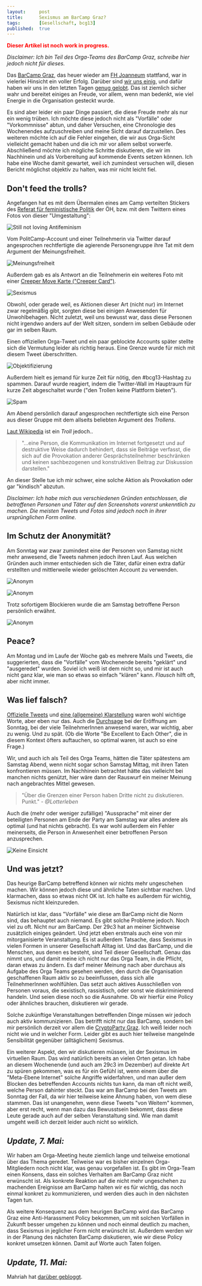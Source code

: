 ```yaml
---
layout: 	post
title: 		Sexismus am BarCamp Graz?
tags: 		[Gesellschaft, bcg13]
published: 	true
---
```


<font color="red"><strong>Dieser Artikel ist noch work in progress.</strong></font>


*Disclaimer: Ich bin Teil des Orga-Teams des BarCamp Graz, schreibe hier jedoch nicht für dieses.*

Das [BarCamp Graz](http://barcamp-graz.at/), das heuer wieder am [FH Joanneum](http://www.fh-joanneum.at) stattfand, war in vielerlei Hinsicht ein voller Erfolg. Darüber sind [wir uns einig](http://murdeltas.wordpress.com/2013/05/04/barcamp-graz-2013-personlicher-ruckblick/), und dafür haben wir uns in den letzten Tagen [genug gelobt](http://www.brandsupply.de/blog/2013/04/29/barcamp-graz-ein-voller-erfolg/). Das ist ziemlich sicher wahr und bereitet einiges an Freude, vor allem, wenn man bedenkt, wie viel Energie in die Organisation gesteckt wurde. 

Es sind aber leider ein paar Dinge passiert, die diese Freude mehr als nur ein wenig trüben. Ich möchte diese jedoch nicht als "Vorfälle" oder "Vorkommnisse" abtun, und daher Versuchen, eine Chronologie des Wochenendes aufzuschreiben und meine Sicht darauf darzustellen. Des weiteren möchte ich auf die Fehler eingehen, die wir aus Orga-Sicht vielleicht gemacht haben und die ich mir vor allem selbst vorwerfe. Abschließend möchte ich mögliche Schritte diskutieren, die wir im Nachhinein und als Vorbereitung auf kommende Events setzen können. Ich habe eine Woche damit gewartet, weil ich zumindest versuchen will, diesen Bericht möglichst objektiv zu halten, was mir nicht leicht fiel. 

## Don't feed the trolls?

Angefangen hat es mit dem Übermalen eines am Camp verteilten Stickers des [Referat für feministische Politik](http://www.oeh.ac.at/fem) der ÖH, bzw. mit dem Twittern eines Fotos von dieser "Umgestaltung": 

![Still not loving Antifeminism](http://2904.cc/blogimg/bcg13/penissticker.jpg)

Vom PolitCamp-Account und einer Teilnehmerin via Twitter darauf angesprochen rechtfertigte die agierende Personengruppe ihre Tat mit dem Argument der Meinungsfreiheit.

![Meinungsfreiheit](http://2904.cc/blogimg/bcg13/rechtfertigung.jpg)

Außerdem gab es als Antwort an die Teilnehmerin ein weiteres Foto mit einer [Creeper Move Karte ("Creeper Card")](http://creepermovecards.de/karten.html). 

![Sexismus](http://2904.cc/blogimg/bcg13/creepercard.jpg)

Obwohl, oder gerade weil, es Aktionen dieser Art (nicht nur) im Internet zwar regelmäßig gibt, sorgten diese bei einigen Anwesenden für Unwohlbehagen. Nicht zuletzt, weil uns bewusst war, dass diese Personen nicht irgendwo anders auf der Welt sitzen, sondern im selben Gebäude oder gar im selben Raum. 

Einen offiziellen Orga-Tweet und ein paar geblockte Accounts später stellte sich die Vermutung leider als richtig heraus. Eine Grenze wurde für mich mit diesem Tweet überschritten.<!--, bei dem man schon von [Objektifizierung](http://feminismus101.de/sexuelle-objektifizierung) reden kann.-->

![Objektifizierung](http://2904.cc/blogimg/bcg13/persoenlich.jpg)

Außerdem hielt es jemand für kurze Zeit für nötig, den #bcg13-Hashtag zu spammen. Darauf wurde reagiert, indem die Twitter-Wall im Hauptraum für kurze Zeit abgeschaltet wurde ("den Trollen keine Plattform bieten").

![Spam](http://2904.cc/blogimg/bcg13/twitterspam.jpg)

Am Abend persönlich darauf angesprochen rechtfertigte sich eine Person aus dieser Gruppe mit dem allseits beliebten Argument des *Trollens*.

[Laut Wikipedia](http://de.wikipedia.org/wiki/Troll_%28Netzkultur%29) ist ein *Troll* jedoch..

> "...eine Person, die Kommunikation im Internet fortgesetzt und auf destruktive Weise dadurch behindert, dass sie Beiträge verfasst, die sich auf die Provokation anderer Gesprächsteilnehmer beschränken und keinen sachbezogenen und konstruktiven Beitrag zur Diskussion darstellen."

An dieser Stelle tue ich mir schwer, eine solche Aktion als Provokation oder gar "kindisch" abzutun. 

*Disclaimer: Ich habe mich aus verschiedenen Gründen entschlossen, die betroffenen Personen und Täter auf den Screenshots vorerst unkenntlich zu machen. Die meisten Tweets und Fotos sind jedoch noch in ihrer ursprünglichen Form online.*

## Im Schutz der Anonymität?

Am Sonntag war zwar zumindest eine der Personen von Samstag nicht mehr anwesend, die Tweets nahmen jedoch ihren Lauf. Aus welchen Gründen auch immer entschieden sich die Täter, dafür einen extra dafür erstellten und mittlerweile wieder gelöschten Account zu verwenden.

![Anonym](http://2904.cc/blogimg/bcg13/zuhaelter1.jpg)

![Anonym](http://2904.cc/blogimg/bcg13/zuhaleter2.jpg)

Trotz sofortigem Blockieren wurde die am Samstag betroffene Person persönlich erwähnt.

![Anonym](http://2904.cc/blogimg/bcg13/zuhaleter3.jpg)

## Peace?

Am Montag und im Laufe der Woche gab es mehrere Mails und Tweets, die suggerierten, dass die "Vorfälle" vom Wochenende bereits "geklärt" und "ausgeredet" wurden. Soviel ich weiß ist dem nicht so, und mir ist auch nicht ganz klar, wie man so etwas so einfach "klären" kann. *Flausch* hilft oft, aber nicht immer.

## Was lief falsch?

[Offizielle Tweets](https://twitter.com/bcgraz/statuses/328159147457671168) und [eine (allgemeine) Klarstellung](https://twitter.com/PolitCampGraz/statuses/328411150041620480) waren wohl wichtige Worte, aber eben nur das. Auch die [Durchsage](https://twitter.com/RedplanetAT/statuses/328442454862884864) bei der Eröffnung am Sonntag, bei der viele TeilnehmerInnen anwesend waren, war wichtig, aber zu wenig. Und zu spät. (Ob die Worte "Be Excellent to Each Other", die in diesem Kontext öfters auftauchen, so optimal waren, ist auch so eine Frage.)

Wir, und auch ich als Teil des Orga Teams, hätten die Täter spätestens am Samstag Abend, wenn nicht sogar schon Samstag Mittag, mit ihren Taten konfrontieren müssen. Im Nachhinein betrachtet hätte das vielleicht bei manchen nichts genützt, hier wäre dann der Rauswurf ein meiner Meinung nach angebrachtes Mittel gewesen. 

> "Über die Grenzen einer Person haben Dritte nicht zu diskutieren. Punkt." - *@Lotterleben*

Auch die (mehr oder weniger zufällige) "Aussprache" mit einer der beteiligten Personen am Ende der Party am Samstag war alles andere als optimal (und hat nichts gebracht). Es war wohl außerdem ein Fehler meinerseits, die Person in Anwesenheit einer betroffenen Person anzusprechen. 

![Keine Einsicht](http://2904.cc/blogimg/bcg13/unbeliebt.jpg)

## Und was jetzt?

Das heurige BarCamp betreffend können wir nichts mehr ungeschehen machen. Wir können jedoch diese und ähnliche Taten sichtbar machen. Und klarmachen, dass so etwas nicht OK ist. Ich halte es außerdem für wichtig, Sexismus nicht kleinzureden. 

Natürlich ist klar, dass "Vorfälle" wie diese am BarCamp nicht die Norm sind, das behauptet auch niemand. Es gibt solche Probleme jedoch. Noch viel zu oft. Nicht nur am BarCamp. Der 29c3 hat an meiner Sichtweise zusätzlich einiges geändert. Und jetzt eben erstmals auch eine von mir mitorganisierte Veranstaltung. Es ist außerdem Tatsache, dass Sexismus in vielen Formen in unserer Gesellschaft Alltag ist. Und das BarCamp, und die Menschen, aus denen es besteht, sind Teil dieser Gesellschaft. Genau das nimmt uns, und damit meine ich nicht nur das Orga Team, in die Pflicht, daran etwas zu ändern. Es darf meiner Meinung nach aber durchaus als Aufgabe des Orga Teams gesehen werden, den durch die Organisation geschaffenen Raum aktiv so zu beeinflussen, dass sich alle TeilnehmerInnen wohlfühlen. Das setzt auch aktives Ausschließen von Personen voraus, die sexistisch, rassistisch, oder sonst wie diskriminierend handeln. Und seien diese noch so die Ausnahme. Ob wir hierfür eine Policy oder ähnliches brauchen, diskutieren wir gerade.

Solche zukünftige Veranstaltungen betreffenden Dinge müssen wir jedoch auch aktiv kommunizieren. Das betrifft nicht nur das BarCamp, sondern bei mir persönlich derzeit vor allem die [CryptoParty Graz](http://cryptoparty.at/graz). Ich weiß leider noch nicht wie und in welcher Form. Leider gibt es auch hier teilweise mangelnde Sensibilität gegenüber (alltäglichem) Sexismus. 

Ein weiterer Aspekt, den wir diskutieren müssen, ist der Sexismus im virtuellen Raum. Das wird natürlich bereits an vielen Orten getan. Ich habe an diesem Wochenende (und auch am 29c3 im Dezember) auf direkte Art zu spüren gekommen, was es für ein Gefühl ist, wenn einem über die "Meta-Ebene Internet" solche Angriffe widerfahren, und man außer dem Blocken des betreffenden Accounts nichts tun kann, da man oft nicht weiß, welche Person dahinter steckt. Das war am BarCamp bei den Tweets am Sonntag der Fall, da wir hier teilweise keine Ahnung haben, von wem diese stammen. Das ist unangenehm, wenn diese Tweets "von Weitem" kommen, aber erst recht, wenn man dazu das Bewusstsein bekommt, dass diese Leute gerade auch auf der selben Veranstaltung sind. Wie man damit umgeht weiß ich derzeit leider auch nicht so wirklich.

<!-- ![Keine Einsicht](http://2904.cc/blogimg/bcg13/einsicht.jpg) -->

## *Update, 7. Mai:*

Wir haben am Orga-Meeting heute ziemlich lange und teilweise emotional über das Thema geredet. Teilweise war es bisher einzelnen Orga-Mitgliedern noch nicht klar, was genau vorgefallen ist. Es gibt im Orga-Team einen Konsens, dass ein solches Verhalten am BarCamp Graz nicht erwünscht ist. Als konkrete Reaktion auf die nicht mehr ungeschehen zu machenden Ereignisse am BarCamp halten wir es für wichtig, das noch einmal konkret zu kommunizieren, und werden dies auch in den nächsten Tagen tun.

Als weitere Konsequenz aus dem heurigen BarCamp wird das BarCamp Graz eine Anti-Harassment Policy bekommen, um mit solchen Vorfällen in Zukunft besser umgehen zu können und noch einmal deutlich zu machen, dass Sexismus in jeglicher Form nicht erwünscht ist. Außerdem werden wir in der Planung des nächsten BarCamp diskutieren, wie wir diese Policy konkret umsetzen können. Damit auf Worte auch Taten folgen.

## *Update, 11. Mai:*

Mahriah hat [darüber gebloggt](http://mahriah.org/?p=37).







